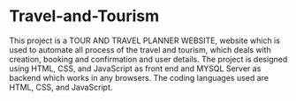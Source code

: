 # Travel-and-Tourism
This project is a TOUR AND TRAVEL PLANNER WEBSITE, website which is used to automate all process of the travel and tourism, which deals with creation, booking and confirmation and user details. The project is designed using HTML, CSS, and JavaScript as front end and MYSQL Server as backend which works in any browsers. The coding languages used are HTML, CSS, and JavaScript. 


